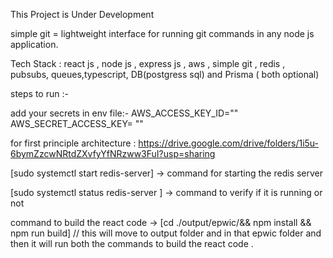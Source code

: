 This Project is Under Development

simple git = lightweight interface for running git commands in any node js application.

Tech Stack : react js , node js , express js , aws , simple git , redis , pubsubs, queues,typescript, DB(postgress sql) and Prisma ( both optional)

steps to run :-

add your secrets in env file:-
AWS_ACCESS_KEY_ID=""
AWS_SECRET_ACCESS_KEY= ""

for first principle architecture : https://drive.google.com/drive/folders/1i5u-6bymZzcwNRtdZXvfyYfNRzww3FuI?usp=sharing

[sudo systemctl start redis-server] -> command for starting the redis server

[sudo systemctl status redis-server
] -> command to verify if it is running or not

command to build the react code -> [cd ./output/epwic/&& npm install && npm run build] // this will move to output folder and in that epwic folder and then it will run both the commands to build the react code .
